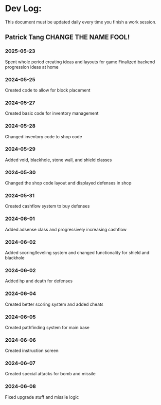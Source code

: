 # Dev Log:

This document must be updated daily every time you finish a work session.

## Patrick Tang CHANGE THE NAME FOOL!

### 2025-05-23 
Spent whole period creating ideas and layouts for game
Finalized backend progression ideas at home

### 2024-05-25
Created code to allow for block placement

### 2024-05-27
Created basic code for inventory management

### 2024-05-28 
Changed inventory code to shop code

### 2024-05-29 
Added void, blackhole, stone wall, and shield classes

### 2024-05-30 
Changed the shop code layout and displayed defenses in shop

### 2024-05-31 
Created cashflow system to buy defenses

### 2024-06-01 
Added adsense class and progressively increasing cashflow

### 2024-06-02
Added scoring/leveling system and changed functionality for shield and blackhole

### 2024-06-02
Added hp and death for defenses

### 2024-06-04
Created better scoring system and added cheats

### 2024-06-05
Created pathfinding system for main base

### 2024-06-06
Created instruction screen

### 2024-06-07
Created special attacks for bomb and missile

### 2024-06-08
Fixed upgrade stuff and missile logic
